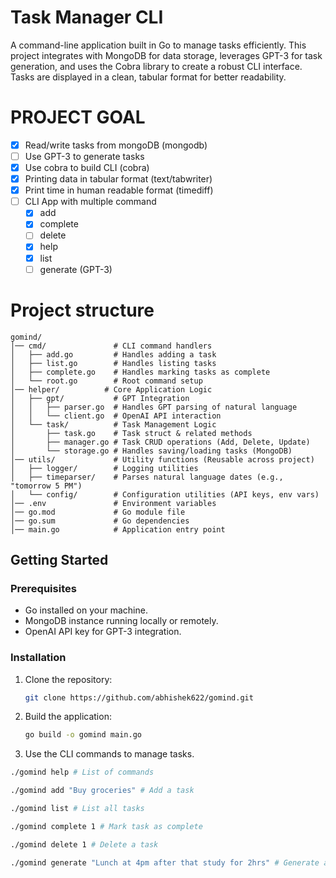 # Task Manager CLI

A command-line application built in Go to manage tasks efficiently. This project integrates with MongoDB for data storage, leverages GPT-3 for task generation, and uses the Cobra library to create a robust CLI interface. Tasks are displayed in a clean, tabular format for better readability.

# PROJECT GOAL

- [x] Read/write tasks from mongoDB (mongodb)
- [ ] Use GPT-3 to generate tasks
- [x] Use cobra to build CLI (cobra)
- [x] Printing data in tabular format (text/tabwriter)
- [x] Print time in human readable format (timediff)
- [ ] CLI App with multiple command
  - [x] add
  - [x] complete
  - [ ] delete
  - [x] help
  - [x] list
  - [ ] generate (GPT-3)

# Project structure

```
gomind/
│── cmd/               # CLI command handlers
│   ├── add.go         # Handles adding a task
│   ├── list.go        # Handles listing tasks
│   ├── complete.go    # Handles marking tasks as complete
│   └── root.go        # Root command setup
│── helper/          # Core Application Logic 
│   ├── gpt/           # GPT Integration
│   │   ├── parser.go  # Handles GPT parsing of natural language
│   │   └── client.go  # OpenAI API interaction
│   └── task/          # Task Management Logic
│       ├── task.go    # Task struct & related methods
│       ├── manager.go # Task CRUD operations (Add, Delete, Update)
│       └── storage.go # Handles saving/loading tasks (MongoDB)
│── utils/             # Utility functions (Reusable across project)
│   ├── logger/        # Logging utilities
│   ├── timeparser/    # Parses natural language dates (e.g., "tomorrow 5 PM")
│   └── config/        # Configuration utilities (API keys, env vars)
│── .env               # Environment variables
│── go.mod             # Go module file
│── go.sum             # Go dependencies
│── main.go            # Application entry point
```

## Getting Started

### Prerequisites

- Go installed on your machine.
- MongoDB instance running locally or remotely.
- OpenAI API key for GPT-3 integration.

### Installation

1. Clone the repository:
   ```bash
   git clone https://github.com/abhishek622/gomind.git
   ```
2. Build the application:
   ```bash
   go build -o gomind main.go
   ```
3. Use the CLI commands to manage tasks.
  ```bash
  ./gomind help # List of commands
  ```
  ```bash
  ./gomind add "Buy groceries" # Add a task
  ```
  ```bash
  ./gomind list # List all tasks
  ```
  ```bash
  ./gomind complete 1 # Mark task as complete
  ```
  ```bash
  ./gomind delete 1 # Delete a task
  ```
  ```bash
  ./gomind generate "Lunch at 4pm after that study for 2hrs" # Generate a task using GPT-3
  ```
